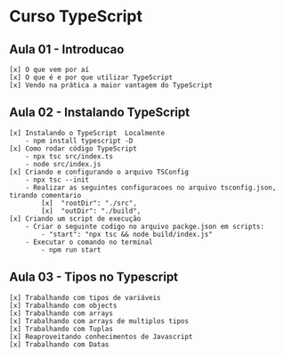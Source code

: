 # Curso TypeScript

## Aula 01 - Introducao
    [x] O que vem por aí
    [x] O que é e por que utilizar TypeScript
    [x] Vendo na prática a maior vantagem do TypeScript

## Aula 02 - Instalando TypeScript
    [x] Instalando o TypeScript  Localmente
        - npm install typescript -D
    [x] Como rodar código TypeScript
        - npx tsc src/index.ts
        - node src/index.js
    [x] Criando e configurando o arquivo TSConfig
        - npx tsc --init
        - Realizar as seguintes configuracoes no arquivo tsconfig.json, tirando comentario
            [x]  "rootDir": "./src",  
            [x]  "outDir": "./build", 
    [x] Criando um script de execução
        - Criar o seguinte codigo no arquivo packge.json em scripts:
            - "start": "npx tsc && node build/index.js"
        - Executar o comando no terminal
            - npm run start
## Aula 03 - Tipos no Typescript
    [x] Trabalhando com tipos de variáveis
    [x] Trabalhando com objects
    [x] Trabalhando com arrays
    [x] Trabalhando com arrays de multiplos tipos
    [x] Trabalhando com Tuplas
    [x] Reaproveitando conhecimentos de Javascript
    [x] Trabalhando com Datas
